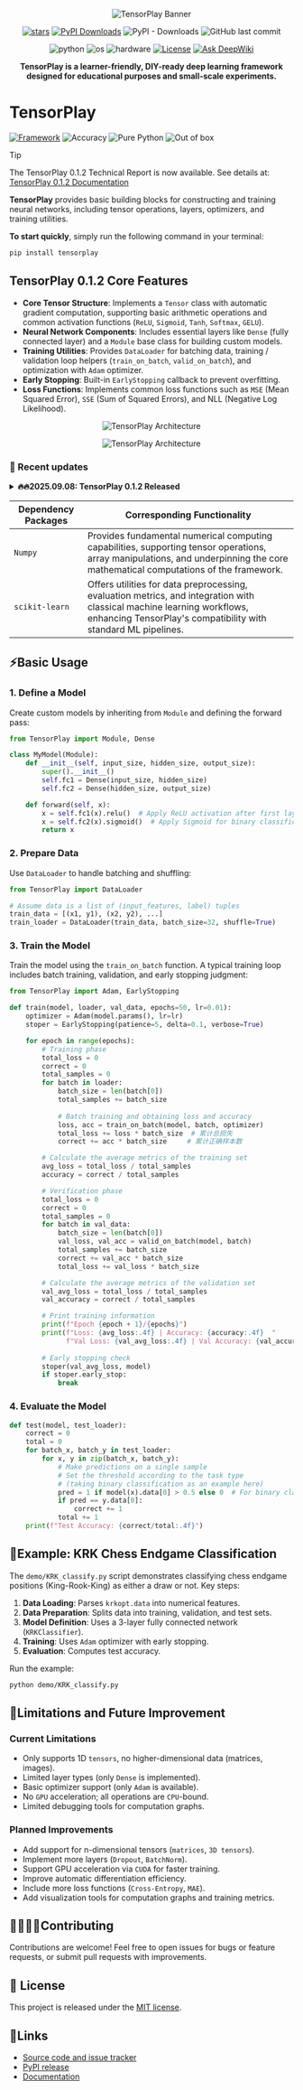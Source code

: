 <div align="center">
    <p>
        <img src="./example/images/banner%20(4).png" alt="TensorPlay Banner">
    </p>

[![stars](https://img.shields.io/github/stars/TensorPlay?color=ccf)](https://github.com/bluemoon-o2/TensorPlay)
[![PyPI Downloads](https://static.pepy.tech/personalized-badge/tensorplay?period=total&units=INTERNATIONAL_SYSTEM&left_color=BLUE&right_color=GREEN&left_text=downloads)](https://pepy.tech/projects/tensorplay)
![PyPI - Downloads](https://img.shields.io/pypi/dm/TensorPlay?labelColor=blue)
![GitHub last commit](https://img.shields.io/github/last-commit/bluemoon-o2/TensorPlay?labelColor=teal)

![python](https://img.shields.io/badge/python-3.8~3.11-aff.svg)
![os](https://img.shields.io/badge/os-win%2C%20linux%2C%20mac-pink.svg)
![hardware](https://img.shields.io/badge/hardware-cpu-red.svg)
[![License](https://img.shields.io/badge/license-MIT-green)](./LICENSE)
[![Ask DeepWiki](https://deepwiki.com/badge.svg)](https://deepwiki.com/bluemoon-o2/TensorPlay)

**TensorPlay is a learner-friendly, DIY-ready deep learning framework designed for educational purposes and small-scale experiments.**
</div>

# TensorPlay
[![Framework](https://img.shields.io/badge/TensorPlay-0.1.2-orange)](https://pypi.org/project/TensorPlay/)
![Accuracy](https://img.shields.io/badge/User%20Friendliness-🌞-green)
![Pure Python](https://img.shields.io/badge/Pure_Python-✓-purple)
![Out of box](https://img.shields.io/badge/Out_of_the_box-🔧-maroon)

> [!TIP]
> The TensorPlay 0.1.2 Technical Report is now available. See details at: [TensorPlay 0.1.2 Documentation](https://www.welog.me/article/TensorPLay)

**TensorPlay** provides basic building blocks for constructing and training neural networks, including tensor operations, layers, optimizers, and training utilities.

**To start quickly**, simply run the following command in your terminal:
```bash
pip install tensorplay
```

## TensorPlay 0.1.2 Core Features
- **Core Tensor Structure**: Implements a `Tensor` class with automatic gradient computation, supporting basic arithmetic operations and common activation functions (`ReLU`, `Sigmoid`, `Tanh`, `Softmax`, `GELU`).
- **Neural Network Components**: Includes essential layers like `Dense` (fully connected layer) and a `Module` base class for building custom models.
- **Training Utilities**: Provides `DataLoader` for batching data, training / validation loop helpers (`train_on_batch`, `valid_on_batch`), and optimization with `Adam` optimizer.
- **Early Stopping**: Built-in `EarlyStopping` callback to prevent overfitting.
- **Loss Functions**: Implements common loss functions such as `MSE` (Mean Squared Error), `SSE` (Sum of Squared Errors), and NLL (Negative Log Likelihood).

<div align="center">
    <p>
        <img src="./example/images/banner%20(1).png" alt="TensorPlay Architecture">
    </p>
    <p>
        <img src="./example/images/structure.png" alt="TensorPlay Architecture">
    </p>
</div>

### 📣 Recent updates
<details>
<summary><strong>🔥🔥2025.09.08: TensorPlay 0.1.2 Released</strong></summary>

- **Bug Fixes:**
  - ✍️Solve the `Initializer Error` in the `Dense` class.
  - 🧮 Added the missing `graph` method in the `Module` class.

- **Documentation Improvements:**
  - 🌐Added a demo `KRK_classify` to the Examples.
  - 🎯Added the raw original edition `TensorPlay v0.1` for comparison and research purposes.

</details>

| Dependency Packages | Corresponding Functionality                                                                                                                                       |
|---------------------|-------------------------------------------------------------------------------------------------------------------------------------------------------------------|
| `Numpy`             | Provides fundamental numerical computing capabilities, supporting tensor operations, array manipulations, and underpinning the core mathematical computations of the framework. |
| `scikit-learn`      | Offers utilities for data preprocessing, evaluation metrics, and integration with classical machine learning workflows, enhancing TensorPlay's compatibility with standard ML pipelines. |

## ⚡Basic Usage
### 1. Define a Model
Create custom models by inheriting from `Module` and defining the forward pass:
```python
from TensorPlay import Module, Dense

class MyModel(Module):
    def __init__(self, input_size, hidden_size, output_size):
        super().__init__()
        self.fc1 = Dense(input_size, hidden_size)
        self.fc2 = Dense(hidden_size, output_size)

    def forward(self, x):
        x = self.fc1(x).relu()  # Apply ReLU activation after first layer
        x = self.fc2(x).sigmoid()  # Apply Sigmoid for binary classification
        return x
```
### 2. Prepare Data
Use `DataLoader` to handle batching and shuffling:
```python
from TensorPlay import DataLoader

# Assume data is a list of (input_features, label) tuples
train_data = [(x1, y1), (x2, y2), ...]
train_loader = DataLoader(train_data, batch_size=32, shuffle=True)
```
### 3. Train the Model
Train the model using the `train_on_batch` function. A typical training loop includes batch training, validation, and early stopping judgment:
```python
from TensorPlay import Adam, EarlyStopping

def train(model, loader, val_data, epochs=50, lr=0.01):
    optimizer = Adam(model.params(), lr=lr)
    stoper = EarlyStopping(patience=5, delta=0.1, verbose=True)

    for epoch in range(epochs):
        # Training phase
        total_loss = 0
        correct = 0
        total_samples = 0
        for batch in loader:
            batch_size = len(batch[0])
            total_samples += batch_size
            
            # Batch training and obtaining loss and accuracy
            loss, acc = train_on_batch(model, batch, optimizer)
            total_loss += loss * batch_size  # 累计总损失
            correct += acc * batch_size     # 累计正确样本数

        # Calculate the average metrics of the training set
        avg_loss = total_loss / total_samples
        accuracy = correct / total_samples

        # Verification phase
        total_loss = 0
        correct = 0
        total_samples = 0
        for batch in val_data:
            batch_size = len(batch[0])
            val_loss, val_acc = valid_on_batch(model, batch)
            total_samples += batch_size
            correct += val_acc * batch_size
            total_loss += val_loss * batch_size

        # Calculate the average metrics of the validation set
        val_avg_loss = total_loss / total_samples
        val_accuracy = correct / total_samples

        # Print training information
        print(f"Epoch {epoch + 1}/{epochs}")
        print(f"Loss: {avg_loss:.4f} | Accuracy: {accuracy:.4f}  "
              f"Val Loss: {val_avg_loss:.4f} | Val Accuracy: {val_accuracy:.4f}")
        
        # Early stopping check
        stoper(val_avg_loss, model)
        if stoper.early_stop:
            break
```
### 4. Evaluate the Model
```python
def test(model, test_loader):
    correct = 0
    total = 0
    for batch_x, batch_y in test_loader:
        for x, y in zip(batch_x, batch_y):
            # Make predictions on a single sample
            # Set the threshold according to the task type 
            # (taking binary classification as an example here)
            pred = 1 if model(x).data[0] > 0.5 else 0  # For binary classification
            if pred == y.data[0]:
                correct += 1
            total += 1
    print(f"Test Accuracy: {correct/total:.4f}")
```
## 🧩Example: KRK Chess Endgame Classification
The `demo/KRK_classify.py` script demonstrates classifying chess endgame positions (King-Rook-King) as either a draw or not. Key steps:
1. **Data Loading**: Parses `krkopt.data` into numerical features.
2. **Data Preparation**: Splits data into training, validation, and test sets.
3. **Model Definition**: Uses a 3-layer fully connected network (`KRKClassifier`).
4. **Training**: Uses `Adam` optimizer with early stopping.
5. **Evaluation**: Computes test accuracy.

Run the example:
```bash
python demo/KRK_classify.py
```

## 🔄Limitations and Future Improvement
### Current Limitations
- Only supports 1D `tensors`, no higher-dimensional data (matrices, images).
- Limited layer types (only `Dense` is implemented).
- Basic optimizer support (only `Adam` is available).
- No `GPU` acceleration; all operations are `CPU`-bound.
- Limited debugging tools for computation graphs.

### Planned Improvements
- Add support for n-dimensional tensors (`matrices`, `3D tensors`).
- Implement more layers (`Dropout`, `BatchNorm`).
- Support GPU acceleration via `CUDA` for faster training.
- Improve automatic differentiation efficiency.
- Include more loss functions (`Cross-Entropy`, `MAE`).
- Add visualization tools for computation graphs and training metrics.

## 👩‍👩‍👧‍👦Contributing
Contributions are welcome! Feel free to open issues for bugs or feature requests, or submit pull requests with improvements.

## 📄 License
This project is released under the [MIT license](LICENSE).  

## 🔗Links
* [Source code and issue tracker](https://github.com/bluemoon-o2/TensorPlay)
* [PyPI release](https://pypi.org/project/TensorPlay/)
* [Documentation](https://www.welog.me/article/TensorPLay)
